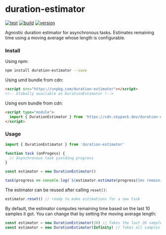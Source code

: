 # duration-estimator

[![test](https://github.com/juliendargelos/duration-estimator/workflows/test/badge.svg?branch=master)](https://github.com/juliendargelos/duration-estimator/actions?workflow=test)
[![build](https://github.com/juliendargelos/duration-estimator/workflows/build/badge.svg?branch=master)](https://github.com/juliendargelos/duration-estimator/actions?workflow=build)
[![version](https://img.shields.io/github/package-json/v/juliendargelos/duration-estimator)](https://github.com/juliendargelos/duration-estimator)

Agnostic duration estimator for asynchronous tasks. Estimates remaining time using a moving average whose length is configurable.

### Install

Using npm:

```bash
npm install duration-estimator --save
```

Using umd bundle from cdn:

```html
<script src="https://unpkg.com/duration-estimator"></script>
<!-- Globally available as DurationEstimator !-->
```

Using esm bundle from cdn:

```html
<script type="module">
  import { DurationEstimator } from 'https://cdn.skypack.dev/duration-estimator'
</script>
```

### Usage

```typescript
import { DurationEstimator } from 'duration-estimator'

function task (onProgess) {
  // Asynchronous task yielding progress
}

const estimator = new DurationEstimator()

task(progress => console.log(`${estimator.estimate(progress)}ms remaining`))
```

The estimator can be reused after calling `reset()`:

```typescript
estimator.reset() // ready to make estimations for a new task
```

By default, the estimator computes remaining time based on the last 10 samples it got. You can change that by setting the moving average length:

```typescript
const estimator = new DurationEstimator(20) // Takes the last 20 samples in account
const estimator = new DurationEstimator(Infinity) // Takes all samples in account
```
